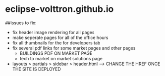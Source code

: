 # eclipse-volttron.github.io

##issues to fix:
- fix header image rendering for all pages
- make seperate pages for all of the office hours
- fix all thumbnails for the for developers tab
- fix several pdf links for some market pages and other pages
    - BUILDINGS PDF ON MARKET PAGE
    - tech to market on market solutions page
- layouts > partials > sidebar > header.html --> CHANGE THE HREF ONCE THE SITE IS DEPLOYED